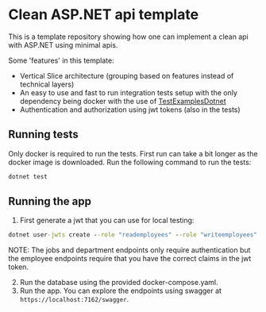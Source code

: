 # Clean ASP.NET api template

This is a template repository showing how one can implement a clean api with ASP.NET using minimal apis.

Some 'features' in this template:

- Vertical Slice architecture (grouping based on features instead of technical layers)
- An easy to use and fast to run integration tests setup with the only dependency being docker with the use of [TestExamplesDotnet](https://github.com/Barsonax/TestExamplesDotnet)
- Authentication and authorization using jwt tokens (also in the tests)

## Running tests

Only docker is required to run the tests. First run can take a bit longer as the docker image is downloaded.
Run the following command to run the tests:

```cmd
dotnet test
```

## Running the app

1. First generate a jwt that you can use for local testing:

```cmd
dotnet user-jwts create --role "reademployees" --role "writeemployees"
```

NOTE: The jobs and department endpoints only require authentication but the employee endpoints require that you have the correct claims in the jwt token.

2. Run the database using the provided docker-compose.yaml.
3. Run the app. You can explore the endpoints using swagger at `https://localhost:7162/swagger`.
